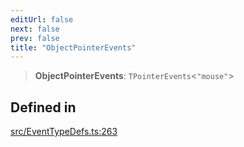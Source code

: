 ```yaml
---
editUrl: false
next: false
prev: false
title: "ObjectPointerEvents"
---
```


> **ObjectPointerEvents**: `TPointerEvents`\<`"mouse"`\>

## Defined in

[src/EventTypeDefs.ts:263](https://github.com/fabricjs/fabric.js/blob/v6.0.0-rc4/src/EventTypeDefs.ts#L263)
